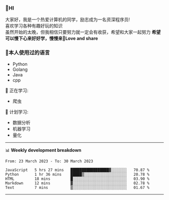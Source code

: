 


### 👋HI
大家好，我是一个热爱计算机的同学，励志成为一名资深程序员!</br>
喜欢学习各种有趣好玩的知识</br>
虽然开始的太晚，但我相信只要努力就一定会有收获，希望和大家一起努力
<b>希望可以慢下心来好好学，慢慢来💪Love and share</b>

### 🧐本人使用过的语言
* Python
* Golang
* Java
* cpp
  
💪 正在学习: 
* 爬虫


🧠 计划学习:
* 数据分析
* 机器学习
* 量化


-------

📊 **Weekly development breakdown**
<!--START_SECTION:waka-->

```text
From: 23 March 2023 - To: 30 March 2023

JavaScript   5 hrs 27 mins   █████████████████▓░░░░░░░   70.87 %
Python       1 hr 36 mins    █████▒░░░░░░░░░░░░░░░░░░░   20.78 %
HTML         18 mins         █░░░░░░░░░░░░░░░░░░░░░░░░   03.90 %
Markdown     12 mins         ▓░░░░░░░░░░░░░░░░░░░░░░░░   02.78 %
Text         7 mins          ▒░░░░░░░░░░░░░░░░░░░░░░░░   01.67 %
```

<!--END_SECTION:waka-->

-------




<!--
**hanson00/hanson00** is a ✨ _special_ ✨ repository because its `README.md` (this file) appears on your GitHub profile.
Here are some ideas to get you started:
- 🔭 I’m currently working on ...
- 🌱 I’m currently learning ...
- 👯 I’m looking to collaborate on ...
- 🤔 I’m looking for help with ...
- 💬 Ask me about ...
- 📫 How to reach me: ...
- 😄 Pronouns: ...
- ⚡ Fun fact: ...
-->
